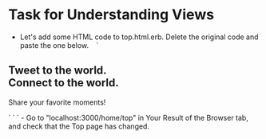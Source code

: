 # Task for Understanding Views
- Let's add some HTML code to top.html.erb. Delete the original code and paste the one below. 
` ` ` 
<div class="main top-main">
  <div class="top-message">
    <h2>Tweet to the world.<br>Connect to the world.</h2>
    <p>Share your favorite moments!</p>
  </div>
</div>
` ` ` 
- Go to "localhost:3000/home/top" in Your Result of the Browser tab, and check that the Top page has changed.
